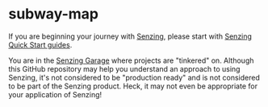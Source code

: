 # subway-map

If you are beginning your journey with [Senzing],
please start with [Senzing Quick Start guides].

You are in the [Senzing Garage] where projects are "tinkered" on.
Although this GitHub repository may help you understand an approach to using Senzing,
it's not considered to be "production ready" and is not considered to be part of the Senzing product.
Heck, it may not even be appropriate for your application of Senzing!

[Senzing]: https://senzing.com/
[Senzing Quick Start guides]: https://docs.senzing.com/quickstart/
[Senzing Garage]: https://github.com/senzing-garage
